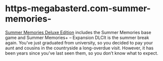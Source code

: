 # https-megabasterd.com-summer-memories-
[Summer Memories Deluxe Edition](https://megabasterd.com/summer-memories/) includes the Summer Memories base game and Summer Memories+ – Expansion DLCIt is the summer break again. You’ve just graduated from university, so you decided to pay your aunt and cousins in the countryside a long-overdue visit. However, it has been years since you’ve last seen them, so you don’t know what to expect.
